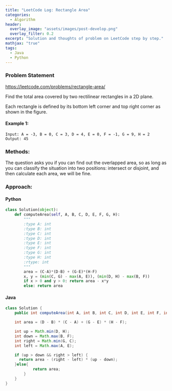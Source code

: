 ```yaml
---
title: "LeetCode Log: Rectangle Area"
categories:
  - Algorithm
header:
  overlay_image: "assets/images/post-develop.png"
  overlay_filter: 0.2
excerpt: "Solution and thoughts of problem on LeetCode step by step."
mathjax: "true"
tags:
  - Java
  - Python
---
```


### Problem Statement

https://leetcode.com/problems/rectangle-area/

Find the total area covered by two rectilinear rectangles in a 2D plane.

Each rectangle is defined by its bottom left corner and top right corner as shown in the figure.

#### Example 1:

```
Input: A = -3, B = 0, C = 3, D = 4, E = 0, F = -1, G = 9, H = 2
Output: 45
```

### Methods:

The question asks you if you can find out the overlapped area, so as long as you can classify the situation into two positions: intersect or disjoint, and then calculate each area, we will be fine.

### Approach:

#### Python

```python
class Solution(object):
    def computeArea(self, A, B, C, D, E, F, G, H):
        """
        :type A: int
        :type B: int
        :type C: int
        :type D: int
        :type E: int
        :type F: int
        :type G: int
        :type H: int
        :rtype: int
        """
        area = (C-A)*(D-B) + (G-E)*(H-F)
        x, y = (min(C, G) - max(A, E)), (min(D, H) - max(B, F))
        if x > 0 and y > 0: return area - x*y
        else: return area
```

#### Java

```java
class Solution {
    public int computeArea(int A, int B, int C, int D, int E, int F, int G, int H) {

    int area = (D - B) * (C - A) + (G - E) * (H - F);

    int up = Math.min(D, H);
    int down = Math.max(B, F);
    int right = Math.min(G, C);
    int left = Math.max(A, E);

    if (up > down && right > left) {
      return area - (right - left) * (up - down);
    }else{
            return area;
        }
    }
}
```
